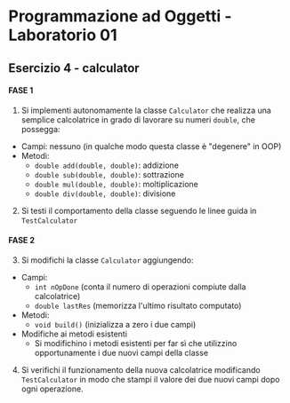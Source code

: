 # Programmazione ad Oggetti - Laboratorio 01
## Esercizio 4 - calculator

#### FASE 1

1. Si implementi autonomamente la classe `Calculator` che realizza una semplice calcolatrice in grado di lavorare su numeri `double`, che possegga:
  * Campi: nessuno (in qualche modo questa classe è "degenere" in OOP)
  * Metodi:
    - `double add(double, double)`: addizione
    - `double sub(double, double)`: sottrazione
    - `double mul(double, double)`: moltiplicazione
    - `double div(double, double)`: divisione
2. Si testi il comportamento della classe seguendo le linee guida in `TestCalculator`

#### FASE 2

3. Si modifichi la classe `Calculator` aggiungendo:
  * Campi:
    - `int nOpDone` (conta il numero di operazioni compiute dalla calcolatrice)
    - `double lastRes` (memorizza l'ultimo risultato computato)
  * Metodi:
    - `void build()` (inizializza a zero i due campi)
  * Modifiche ai metodi esistenti
    - Si modifichino i metodi esistenti per far sì che utilizzino opportunamente i due nuovi campi della classe
4. Si verifichi il funzionamento della nuova calcolatrice modificando `TestCalculator` in modo che stampi il valore dei due nuovi campi dopo ogni operazione.
